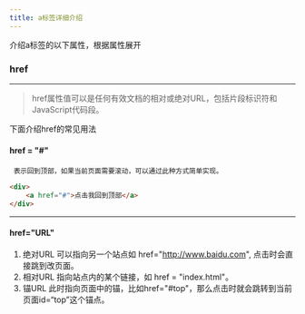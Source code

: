```yaml
---
title: a标签详细介绍
---
```


介绍a标签的以下属性，根据属性展开

### href 
----------------------------------------------------------------------
>href属性值可以是任何有效文档的相对或绝对URL，包括片段标识符和JavaScript代码段。

下面介绍href的常见用法

 

  #### href = "#"
	 表示回到顶部，如果当前页面需要滚动，可以通过此种方式简单实现。	 
``` html
<div>
	<a href="#">点击我回到顶部</a>
</div>
```
----------
#### href="URL"
 1. 绝对URL
	 可以指向另一个站点如 href="http://www.baidu.com", 点击时会直接跳到改页面。
 2. 相对URL
	 指向站点内的某个链接，如 href = "index.html"。 
 3. 锚URL
	 此时指向页面中的锚，比如href="#top"，那么点击时就会跳转到当前页面id=“top”这个锚点。

	 

 